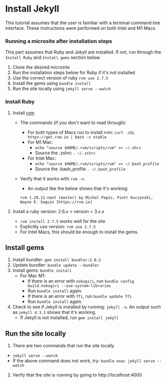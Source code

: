 # Install Jekyll

This tutorial assumes that the user is
familiar with a terminal command line interface.
These instructions were performed on both 
Intel and M1 Macs.

### Running a microsite after installation steps 
This part assumes that Ruby and Jekyll are installed. If not, run through the `Install Ruby` and `Install gems` section below.

1. Clone the desired microsite
2. Run the installation steps below for Ruby if it's not installed
3. Use the correct version of ruby `rvm use 2.7.5`
4. Install the gems using `bundle install`
5. Run the site locally using `jekyll serve --watch`

### Install Ruby
1. Install [rvm](https://rvm.io/rvm/install)
   - The commands (if you don't want to read through):
       - For both types of Macs run to install rvm: `curl -sSL https://get.rvm.io | bash -s stable`
       - For M1 Mac:
           - `echo "source $HOME/.rvm/scripts/rvm" >> ~/.zhrc`
           - Source the .zshrc `. ~/.zshrc`
       - For Intel Mac:
         - `echo "source $HOME/.rvm/scripts/rvm" >> ~/.bash_profile`
         - Source the .bash_profile `. ~/.bash_profile`
    - Verify that it works with `rvm -v`.
      - An output like the below shows that it's working:

      ```rvm 1.29.12-next (master) by Michal Papis, Piotr Kuczynski, Wayne E. Seguin [https://rvm.io]```
    
2. Install a ruby version: 2.6.x < version < 3.x.x
    - `rvm install 2.7.5` works well for the site
    - Explicitly use version: `rvm use 2.7.5`
    - For Intel Macs, this should be enough to install the gems.

## Install gems
1. Install bundler: `gem install bundler:2.0.2`
2. Update bundler: `bundle update --bundler`
3. Install gems: `bundle install`
     - For Mac M1:
         - If there is an error with `nokogiri`, run 
           `bundle config build.nokogiri --use-system-libraries`
         - Run `bundle install` again.
         - If there is an error with `ffi`, run `bundle update ffi`
         - Run `bundle install` again.
4. Check to see if Jekyll is installed by running: `jekyll -v`. An output such as `jekyll 4.3.1` shows that it's working. 
    - If Jekyll is not installed, run `gem install jekyll`

## Run the site locally
1. There are two commands that run the site locally
  - `jekyll serve --watch`
  - If the above command does not work, try: `bundle exec jekyll serve --watch`
2. Verify that the site is running by going to http://localhost:4000
    
    